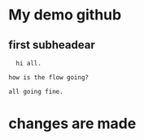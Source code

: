 # My demo github
## first subheadear
      
      hi all.
  
    how is the flow going?
    
    all going fine.
# changes are made 